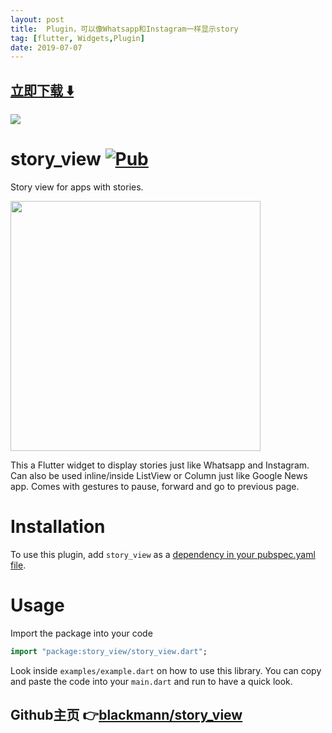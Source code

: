 ```yaml
---
layout: post
title:  Plugin，可以像Whatsapp和Instagram一样显示story
tag: [flutter, Widgets,Plugin]
date: 2019-07-07
---
```


 


## [立即下载 ️⬇️ ](https://codeload.github.com/blackmann/story_view/zip/master) 


 
![](https://flutterawesome.com/content/images/2019/06/story_viewx.jpg)
 
>
> 
>

 
# story_view [![Pub](https://img.shields.io/pub/v/story_view.svg)](https://pub.dev/packages/story_view)

Story view for apps with stories.

<p float="left">
  <img src="https://i.ibb.co/nqXTcTK/sv.gif" width=400 />
</p>


This a Flutter widget to display stories just like Whatsapp and Instagram. Can also be used
inline/inside ListView or Column just like Google News app. Comes with gestures
to pause, forward and go to previous page.

# Installation

To use this plugin, add `story_view` as a [dependency in your pubspec.yaml file](https://flutter.io/platform-plugins/).

# Usage

Import the package into your code 

```dart
import "package:story_view/story_view.dart";
```

Look inside `examples/example.dart` on how to use this library. You can copy
and paste the code into your `main.dart` and run to have a quick look.

## Github主页 👉[blackmann/story_view](http://github.com/blackmann/story_view)